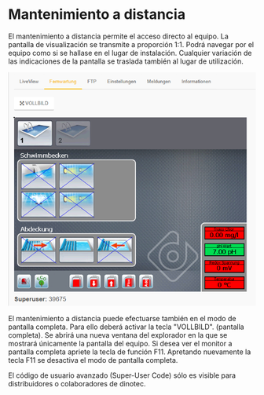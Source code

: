 ﻿# Mantenimiento a distancia


El mantenimiento a distancia permite el acceso directo al equipo. La pantalla de visualización se transmite a proporción 1:1.
Podrá navegar por el equipo como si se hallase en el lugar de instalación.
Cualquier variación de las indicaciones de la pantalla se traslada también al lugar de utilización.

![image alt text](../assets/vnc.png)

El mantenimiento a distancia puede efectuarse también en el modo de pantalla completa. Para ello deberá activar la tecla "VOLLBILD". (pantalla completa).
Se abrirá una nueva ventana del explorador en la que se mostrará únicamente la pantalla del equipo. Si desea ver el monitor a pantalla completa apriete la tecla de función F11.
Apretando nuevamente la tecla F11 se desactiva el modo de pantalla completa.

El código de usuario avanzado (Super-User Code) sólo es visible para distribuidores o colaboradores de dinotec.
